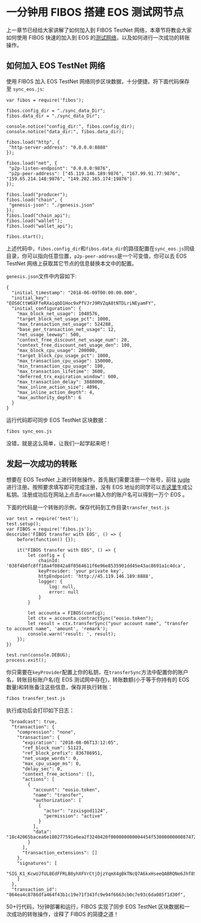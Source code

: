 # 一分钟用 FIBOS 搭建 EOS 测试网节点

上一章节已经给大家讲解了如何加入到 FIBOS TestNet 网络，本章节将教会大家如何使用 FIBOS 快速的加入到 EOS 的[测试网络](http://jungle.cryptolions.io/#home)，以及如何进行一次成功的转账操作。

## 如何加入 EOS TestNet 网络

使用 FIBOS 加入 EOS TestNet 网络同步区块数据，十分便捷。将下面代码保存至 `sync_eos.js`:

```
var fibos = require('fibos');

fibos.config_dir = "./sync_data_Dir";
fibos.data_dir = "./sync_data_Dir";

console.notice("config_dir:", fibos.config_dir);
console.notice("data_dir:", fibos.data_dir);

fibos.load("http", {
 "http-server-address": "0.0.0.0:8888"
});

fibos.load("net", {
 "p2p-listen-endpoint": "0.0.0.0:9876",
 "p2p-peer-address": ["45.119.146.189:9876", "167.99.91.77:9876", "159.65.214.148:9876", "149.202.165.174:19876"]
});

fibos.load("producer");
fibos.load("chain", {
 "genesis-json": "./genesis.json"
});
fibos.load("chain_api");
fibos.load("wallet");
fibos.load("wallet_api");

fibos.start();
```

上述代码中，`fibos.config_dir`和`fibos.data_dir`的路径配置在`sync_eos.js`同级目录，你可以指向任意位置，`p2p-peer-address`是一个可变值，你可以去 EOS TestNet 网络上获取其它节点的信息替换本文中的配置。

`genesis.json`文件中内容如下:

```
{
  "initial_timestamp": "2018-06-09T00:00:00.000",
  "initial_key": "EOS6CttW6XFfeRXaiqbD1Hoc9xPfVJrJ9RVZqA8tNTDLriNEyamFY",
  "initial_configuration": {
    "max_block_net_usage": 1048576,
    "target_block_net_usage_pct": 1000,
    "max_transaction_net_usage": 524288,
    "base_per_transaction_net_usage": 12,
    "net_usage_leeway": 500,
    "context_free_discount_net_usage_num": 20,
    "context_free_discount_net_usage_den": 100,
    "max_block_cpu_usage": 200000,
    "target_block_cpu_usage_pct": 1000,
    "max_transaction_cpu_usage": 150000,
    "min_transaction_cpu_usage": 100,
    "max_transaction_lifetime": 3600,
    "deferred_trx_expiration_window": 600,
    "max_transaction_delay": 3888000,
    "max_inline_action_size": 4096,
    "max_inline_action_depth": 4,
    "max_authority_depth": 6
  }
}
```

运行代码即可同步 EOS TestNet 区块数据：

```
fibos sync_eos.js
```

没错，就是这么简单，让我们一起学起来吧！

## 发起一次成功的转账

想要在 EOS TestNet 上进行转账操作，首先我们需要注册一个账号，前往 [jugle](http://jungle.cryptolions.io/#account)进行注册。按照要求填写即可完成注册，没有 EOS 地址的同学可以去[这里](https://meet.one/generate.html)生成公私钥。注册成功后在网站上点击`Faucet`输入你的账户名可以得到一万个 EOS 。

下面的代码是一个转账的示例，保存代码到工作目录`transfer_test.js`

```
var test = require('test');
test.setup();
var FIBOS = require('fibos.js');
describe('FIBOS transfer with EOS', () => {
    before(function() {});

    it("FIBOS transfer with EOS", () => {
        let config = {
            chainId: '038f4b0fc8ff18a4f0842a8f0564611f6e96e8535901dd45e43ac8691a1c4dca', 
            keyProvider: 'your private key', 
            httpEndpoint: 'http://45.119.146.189:8888',
            logger: {
                log: null,
                error: null
            }
        }

        let accounta = FIBOS(config);
        let ctx = accounta.contractSync("eosio.token");
        let result = ctx.transferSync("your account name", "transfer to account name", 'amount', 'remark');
        console.warn('result: ', result);
    });
})

test.run(console.DEBUG);
process.exit();
```

你只需要在`keyProvider`配置上你的私钥，在`transferSync`方法中配置你的账户名，转账目标账户名(在 EOS 测试网中存在)，转账数额(小于等于你持有的 EOS 数量)和转账备注这些信息，保存并执行转账：

```
fibos transfer_test.js
```

执行成功后会打印如下日志：

```
 "broadcast": true,
  "transaction": {
    "compression": "none",
    "transaction": {
      "expiration": "2018-08-06T13:12:05",
      "ref_block_num": 51123,
      "ref_block_prefix": 836786951,
      "net_usage_words": 0,
      "max_cpu_usage_ms": 0,
      "delay_sec": 0,
      "context_free_actions": [],
      "actions": [
        {
          "account": "eosio.token",
          "name": "transfer",
          "authorization": [
            {
              "actor": "zzxisgod1124",
              "permission": "active"
            }
          ],
          "data": "10c42065bacea6e180277591e6ea2f3240420f000000000004454f5300000000087472616e73666572"
        }
      ],
      "transaction_extensions": []
    },
    "signatures": [
      "SIG_K1_KcwUJfUL8EdFFRLB8yhXFVrCtjDjzYqmX4gBkTNcQ7A6kxHseeQABRQNe6Jhf8S2dWnxhrisXU87UurPpsyuCppdP58SHs"
    ]
  },
  "transaction_id": "864ea4c8786dfa464f43b1c19e71f343fc9e94f6663cb0c7e93c6da085f1d30f",
```

50+行代码，1分钟部署和运行，FIBOS 实现了同步 EOS TestNet 区块数据和一次成功的转账操作，诠释了 FIBOS 的简捷之道！